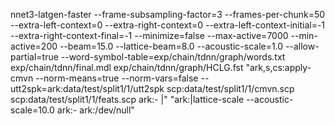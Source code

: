 nnet3-latgen-faster --frame-subsampling-factor=3 --frames-per-chunk=50 --extra-left-context=0 --extra-right-context=0 --extra-left-context-initial=-1 --extra-right-context-final=-1 --minimize=false --max-active=7000 --min-active=200 --beam=15.0 --lattice-beam=8.0 --acoustic-scale=1.0 --allow-partial=true --word-symbol-table=exp/chain/tdnn/graph/words.txt exp/chain/tdnn/final.mdl exp/chain/tdnn/graph/HCLG.fst "ark,s,cs:apply-cmvn --norm-means=true --norm-vars=false --utt2spk=ark:data/test/split1/1/utt2spk scp:data/test/split1/1/cmvn.scp scp:data/test/split1/1/feats.scp ark:- |" "ark:|lattice-scale --acoustic-scale=10.0 ark:- ark:/dev/null"



